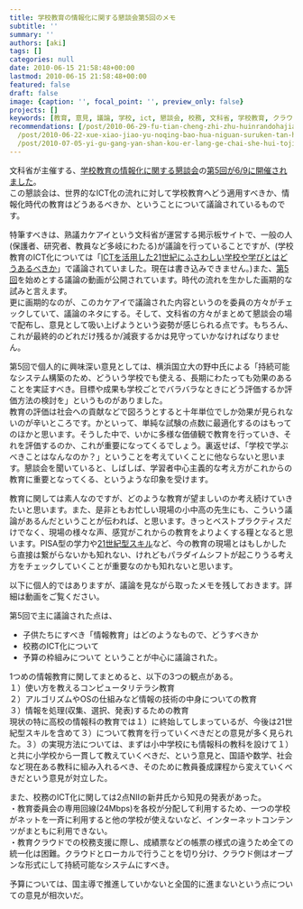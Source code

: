 ```yaml
---
title: 学校教育の情報化に関する懇談会第5回のメモ
subtitle: ''
summary: ''
authors: [aki]
tags: []
categories: null
date: 2010-06-15 21:58:48+00:00
lastmod: 2010-06-15 21:58:48+00:00
featured: false
draft: false
image: {caption: '', focal_point: '', preview_only: false}
projects: []
keywords: [教育, 意見, 議論, 学校, ict, 懇談会, 校務, 文科省, 学校教育, クラウド]
recommendations: [/post/2010-06-29-fu-tian-cheng-zhi-zhu-huinrandohajiao-shi-noyu-tefang-gasugoi-du-liao/,
  /post/2010-06-22-xue-xiao-jiao-yu-noqing-bao-hua-niguan-suruken-tan-hui-di-6hui-nomemo-number-johokon/,
  /post/2010-07-05-yi-gu-gang-yan-shan-kou-er-lang-ge-chai-she-hui-tojiao-yu-gai-ge-du-liao/]
---
```

文科省が主催する、[学校教育の情報化に関する懇談会](http://www.mext.go.jp/a_menu/shotou/zyouhou/1292783.htm)の[第5回が6/9に開催されました](http://www.mext.go.jp/b_menu/houdou/22/05/1294349.htm)。  
この懇談会は、世界的なICT化の流れに対して学校教育へどう適用すべきか、情報化時代の教育はどうあるべきか、ということについて議論されているものです。

特筆すべきは、熟議カケアイという文科省が運営する掲示板サイトで、一般の人(保護者、研究者、教員など多岐にわたる)が議論を行っていることですが、(学校教育のICT化については「[ICTを活用した21世紀にふさわしい学校や学びとはどうあるべきか](http://jukugi.mext.go.jp/jukugi?jukugi_id=8)」で議論されていました。現在は書き込みできません。)また、[第5回](http://jukugi.mext.go.jp/library_view?library_id=172)を始めとする議論の動画が公開されています。時代の流れを生かした画期的な試みと言えます。  
更に画期的なのが、このカケアイで議論された内容というのを委員の方々がチェックしていて、議論のネタにする。そして、文科省の方々がまとめて懇談会の場で配布し、意見として吸い上げようという姿勢が感じられる点です。もちろん、これが最終的のどれだけ残るか/減衰するかは見守っていかなければなりません。

第5回で個人的に興味深い意見としては、横浜国立大の野中氏による「持続可能なシステム構築のため、どういう学校でも使える、長期にわたっても効果のあることを実証すべき。目標や成果も学校ごとでバラバラなときにどう評価するか評価方法の検討を」というものがありました。  
教育の評価は社会への貢献などで図ろうとすると十年単位でしか効果が見られないのが辛いところです。かといって、単純な試験の点数に最適化するのはもってのほかと思います。そうした中で、いかに多様な価値観で教育を行っていき、それを評価するのか、これが重要になってくるでしょう。裏返せば、「学校で学ぶべきことはなんなのか？」ということを考えていくことに他ならないと思います。懇談会を聞いていると、しばしば、学習者中心主義的な考え方がこれからの教育に重要となってくる、というような印象を受けます。

教育に関しては素人なのですが、どのような教育が望ましいのか考え続けていきたいと思います。また、是非ともお忙しい現場の小中高の先生にも、こういう議論があるんだということが伝われば、と思います。きっとベストプラクティスだけでなく、現場の様々な声、感覚がこれからの教育をよりよくする糧となると思います。PISA型の学力や[21世紀型スキル](http://www.kknews.co.jp/maruti/news/2010/0508_2a.html)など、今の教育の現場とはもしかしたら直接は繋がらないかも知れない、けれどもパラダイムシフトが起こりうる考え方をチェックしていくことが重要なのかも知れないと思います。

以下に個人的ではありますが、議論を見ながら取ったメモを残しておきます。詳細は動画をご覧ください。

第5回で主に議論された点は、

- 子供たちにすべき「情報教育」はどのようなもので、どうすべきか
- 校務のICT化について
- 予算の枠組みについて
ということが中心に議論された。

1つめの情報教育に関してまとめると、以下の3つの観点がある。  
１）使い方を教えるコンピュータリテラシ教育  
２）アルゴリズムやOSの仕組みなど情報の技術の中身についての教育  
３）情報を処理(収集、選択、発表)するための教育  
現状の特に高校の情報科の教育では１）に終始してしまっているが、今後は21世  
紀型スキルを含めて３）について教育を行っていくべきだとの意見が多く見られ  
た。３）の実現方法については、まずは小中学校にも情報科の教科を設けて１）  
と共に小学校から一貫して教えていくべきだ、という意見と、国語や数学、社会  
など現在ある教科に組み入れるべき、そのために教員養成課程から変えていくべ  
きだという意見が対立した。

また、校務のICT化に関しては2点NIIの新井氏から知見の発表があった。  
・教育委員会の専用回線(24Mbps)を各校が分配して利用するため、一つの学校がネットを一斉に利用すると他の学校が使えないなど、インターネットコンテンツがまともに利用できない。  
・教育クラウドでの校務支援に際し、成績票などの帳票の様式の違うため全ての統一化は困難。クラウドとローカルで行うことを切り分け、クラウド側はオープンな形式にして持続可能なシステムにすべき。

予算については、国主導で推進していかないと全国的に進まないという点についての意見が相次いだ。


